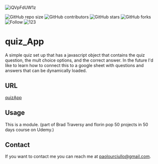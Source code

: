 ![iQVpFdUW1z](https://user-images.githubusercontent.com/67667160/111914853-2b15e400-8a4a-11eb-9db3-9b2d4ea17bc7.gif)

![GitHub repo size](https://img.shields.io/github/repo-size/paolourciullo/quizApp)
![GitHub contributors](https://img.shields.io/github/contributors/paolourciullo/quizApp)
![GitHub stars](https://img.shields.io/github/stars/paolourciullo/quizApp?style=social)
![GitHub forks](https://img.shields.io/github/forks/paolourciullo/quizApp?style=social)
![Follow](https://img.shields.io/twitter/follow/paolo__init__?style=social)
![123](https://img.shields.io/badge/NOOB%3F-Yes-yellow)


# quiz_App

A simple quiz set up that has a javascript object that contains the quiz question, the mult choice options, and the correct answer.
In the future I'd like to learn how to connect this to a google sheet with questions and answers that can be dynamically loaded.

## URL
[quizApp](https://paolourciullo.github.io/quizApp/)




## Usage
This is a module.  (part of Brad Traversy and florin pop 50 projects in 50 days course on Udemy.)

## Contact

If you want to contact me you can reach me at <paolourciullo@gmail.com>.




